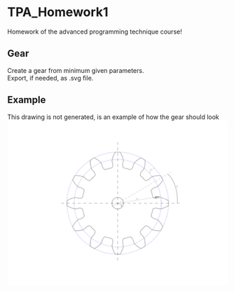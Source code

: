 # TPA_Homework1
Homework of the advanced programming technique course!

## Gear
Create a gear from minimum given parameters.  
Export, if needed, as .svg file.


## Example
This drawing is not generated, is an example of how the gear should look  
![](target_gear.svg)

